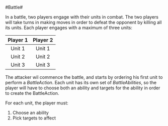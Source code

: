 #Battle#

In a battle, two players engage with their units in combat. The two players will take turns in making moves in order to defeat the opponent by killing all its units. Each player engages with a maximum of three units:

| Player 1  | Player 2  |
|:---------:|:---------:|
| Unit 1    | Unit 1    |
| Unit 2    | Unit 2    |
| Unit 3    | Unit 3    |

The attacker wil commence the battle, and starts by ordering his first unit to perform a *BattleAction*. Each unit has its own set of *BattleAbilities*, so the player will have to choose both an ability and targets for the ability in order to create the BattleAction.

For each unit, the player must:
1. Choose an ability
2. Pick targets to affect
